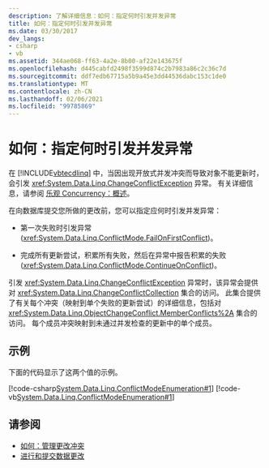 ```yaml
---
description: 了解详细信息：如何：指定何时引发并发异常
title: 如何：指定何时引发并发异常
ms.date: 03/30/2017
dev_langs:
- csharp
- vb
ms.assetid: 344ae068-ff63-4a2e-8b00-af22e143675f
ms.openlocfilehash: d445cabfd2498f3599d874c2b7983a86c2c36c7d
ms.sourcegitcommit: ddf7edb67715a5b9a45e3dd44536dabc153c1de0
ms.translationtype: MT
ms.contentlocale: zh-CN
ms.lasthandoff: 02/06/2021
ms.locfileid: "99785869"
---
```

# <a name="how-to-specify-when-concurrency-exceptions-are-thrown"></a>如何：指定何时引发并发异常

在 [!INCLUDE[vbtecdlinq](../../../../../../includes/vbtecdlinq-md.md)] 中，当因出现开放式并发冲突而导致对象不能更新时，会引发 <xref:System.Data.Linq.ChangeConflictException> 异常。 有关详细信息，请参阅 [乐观 Concurrency：概述](optimistic-concurrency-overview.md)。  
  
 在向数据库提交您所做的更改前，您可以指定应何时引发并发异常：  
  
- 第一次失败时引发异常 (<xref:System.Data.Linq.ConflictMode.FailOnFirstConflict>)。  
  
- 完成所有更新尝试，积累所有失败，然后在异常中报告积累的失败 (<xref:System.Data.Linq.ConflictMode.ContinueOnConflict>)。  
  
 引发 <xref:System.Data.Linq.ChangeConflictException> 异常时，该异常会提供对 <xref:System.Data.Linq.ChangeConflictCollection> 集合的访问。 此集合提供了有关每个冲突（映射到单个失败的更新尝试）的详细信息，包括对 <xref:System.Data.Linq.ObjectChangeConflict.MemberConflicts%2A> 集合的访问。 每个成员冲突映射到未通过并发检查的更新中的单个成员。  
  
## <a name="example"></a>示例  

 下面的代码显示了这两个值的示例。  
  
 [!code-csharp[System.Data.Linq.ConflictModeEnumeration#1](../../../../../../samples/snippets/csharp/VS_Snippets_Data/system.data.linq.conflictmodeenumeration/cs/program.cs#1)]
 [!code-vb[System.Data.Linq.ConflictModeEnumeration#1](../../../../../../samples/snippets/visualbasic/VS_Snippets_Data/system.data.linq.conflictmodeenumeration/vb/module1.vb#1)]  
  
## <a name="see-also"></a>请参阅

- [如何：管理更改冲突](how-to-manage-change-conflicts.md)
- [进行和提交数据更改](making-and-submitting-data-changes.md)
